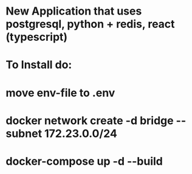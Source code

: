 # New Application that uses postgresql, python + redis, react (typescript)  
# To Install do:  
 # move env-file to .env    
 # docker network create -d bridge --subnet 172.23.0.0/24 <network-name>
 # docker-compose up -d --build 
